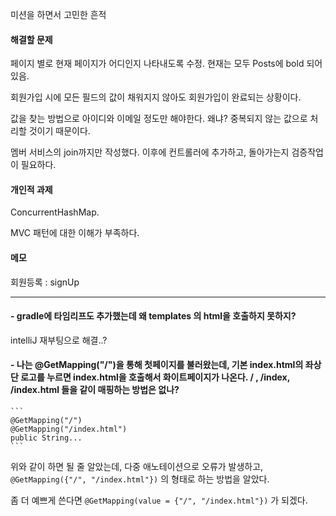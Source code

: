 미션을 하면서 고민한 흔적

#### 해결할 문제

페이지 별로 현재 페이지가 어디인지 나타내도록 수정. 현재는 모두 Posts에 bold 되어있음.

회원가입 시에 모든 필드의 값이 채워지지 않아도 회원가입이 완료되는 상황이다.

값을 찾는 방법으로 아이디와 이메일 정도만 해야한다. 왜냐? 중복되지 않는 값으로 처리할 것이기 때문이다.

멤버 서비스의 join까지만 작성했다. 이후에 컨트롤러에 추가하고, 돌아가는지 검증작업이 필요하다.

#### 개인적 과제

ConcurrentHashMap.

MVC 패턴에 대한 이해가 부족하다.

#### 메모

회원등록 : signUp



---


#### - gradle에 타임리프도 추가했는데 왜 templates 의 html을 호출하지 못하지?

intelliJ 재부팅으로 해결..?

#### - 나는 @GetMapping("/")을 통해 첫페이지를 불러왔는데, 기본 index.html의 좌상단 로고를 누르면 index.html을 호출해서 화이트페이지가 나온다. / , /index, /index.html 들을 같이 매핑하는 방법은 없나?

    ```
    @GetMapping("/")
    @GetMapping("/index.html")
    public String...
    ```

위와 같이 하면 될 줄 알았는데, 다중 애노테이션으로 오류가 발생하고, `@GetMapping({"/", "/index.html"})` 의 형태로 하는 방법을 알았다.

좀 더 예쁘게 쓴다면 `@GetMapping(value = {"/", "/index.html"})` 가 되겠다.

    

